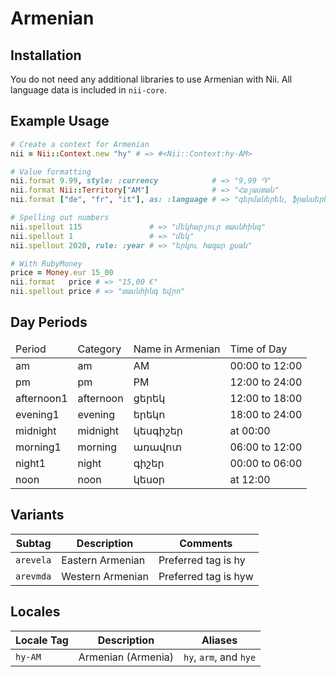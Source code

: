 <!-- This file has been generated. Source: src/docs/languages/_template.md.erb -->

# Armenian

## Installation

You do not need any additional libraries to use Armenian with Nii.
All language data is included in `nii-core`.

## Example Usage

``` ruby
# Create a context for Armenian
nii = Nii::Context.new "hy" # => #<Nii::Context:hy-AM>

# Value formatting
nii.format 9.99, style: :currency            # => "9,99 ֏"
nii.format Nii::Territory["AM"]              # => "Հայաստան"
nii.format ["de", "fr", "it"], as: :language # => "գերմաներեն, ֆրանսերեն և իտալերեն"

# Spelling out numbers
nii.spellout 115               # => "մեկ­հարյուր տասն­հինգ"
nii.spellout 1                 # => "մեկ"
nii.spellout 2020, rule: :year # => "երկու հազար քսան"

# With RubyMoney
price = Money.eur 15_00
nii.format   price # => "15,00 €"
nii.spellout price # => "տասն­հինգ եվրո"
```

## Day Periods


<table>
  <thead>
    <tr>
      <td>Period</td>
      <td>Category</td>
      <td>Name in Armenian</td>
      <td>Time of Day</td>
    </tr>
  </thead>
  <tbody>
    <tr>
      <td>am</td>
      <td>am</td>
      <td>AM</td>
      <td>00:00 to 12:00</td>
    </tr>
    <tr>
      <td>pm</td>
      <td>pm</td>
      <td>PM</td>
      <td>12:00 to 24:00</td>
    </tr>
    <tr>
      <td>afternoon1</td>
      <td>afternoon</td>
      <td>ցերեկ</td>
      <td>12:00 to 18:00</td>
    </tr>
    <tr>
      <td>evening1</td>
      <td>evening</td>
      <td>երեկո</td>
      <td>18:00 to 24:00</td>
    </tr>
    <tr>
      <td>midnight</td>
      <td>midnight</td>
      <td>կեսգիշեր</td>
      <td>at 00:00</td>
    </tr>
    <tr>
      <td>morning1</td>
      <td>morning</td>
      <td>առավոտ</td>
      <td>06:00 to 12:00</td>
    </tr>
    <tr>
      <td>night1</td>
      <td>night</td>
      <td>գիշեր</td>
      <td>00:00 to 06:00</td>
    </tr>
    <tr>
      <td>noon</td>
      <td>noon</td>
      <td>կեսօր</td>
      <td>at 12:00</td>
    </tr>
  </tbody>
</table>


## Variants

<table>
  <thead>
    <tr>
      <th>Subtag</th>
      <th>Description</th>
      <th>Comments</th>
    </tr>
  </thead>
  <tbody>
    <tr>
      <td><code>arevela</code></td>
      <td>Eastern Armenian</td>
      <td>Preferred tag is hy</td>
    </tr>
    <tr>
      <td><code>arevmda</code></td>
      <td>Western Armenian</td>
      <td>Preferred tag is hyw</td>
    </tr>
  </tbody>
</table>

## Locales

<table>
  <thead>
    <tr>
      <th>Locale Tag</th>
      <th>Description</th>
      <th>Aliases</th>
    </tr>
  </thead>
  <tbody>
    <tr>
      <td><code>hy-AM</code></td>
      <td>Armenian (Armenia)</td>
      <td><code>hy</code>, <code>arm</code>, and <code>hye</code></td>
    </tr>
  </tbody>
</table>


